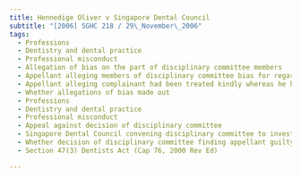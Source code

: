 ```yaml
---
title: Hennedige Oliver v Singapore Dental Council 
subtitle: "[2006] SGHC 218 / 29\_November\_2006"
tags:
  - Professions
  - Dentistry and dental practice
  - Professional misconduct
  - Allegation of bias on the part of disciplinary committee members
  - Appellant alleging members of disciplinary committee bias for regarding him as delinquent for specialising in and making money from mini-dental implants which were cheaper and took less time to complete than conventional implants
  - Appellant alleging complainant had been treated kindly whereas he had been robustly examined by disciplinary committee
  - Whether allegations of bias made out
  - Professions
  - Dentistry and dental practice
  - Professional misconduct
  - Appeal against decision of disciplinary committee
  - Singapore Dental Council convening disciplinary committee to investigate complaint that appellant carried out dental procedure on complainant without having first obtained her informed consent
  - Whether decision of disciplinary committee finding appellant guilty of professional misconduct unsafe, unreasonable or contrary to evidence
  - Section 47(3) Dentists Act (Cap 76, 2000 Rev Ed)

---
```


